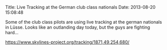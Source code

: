 Title: Live Tracking at the German club class nationals
Date: 2013-08-20 15:08:48

Some of the club class pilots are using live tracking at the german nationals
in Lüsse. Looks like an outlanding day today, but the guys are fighting
hard...


<https://www.skylines-project.org/tracking/1871,49,254,680/>
